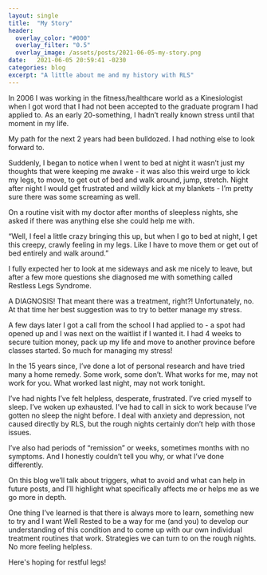 ```yaml
---
layout: single
title:  "My Story"
header:
  overlay_color: "#000"
  overlay_filter: "0.5"
  overlay_image: /assets/posts/2021-06-05-my-story.png
date:   2021-06-05 20:59:41 -0230
categories: blog
excerpt: "A little about me and my history with RLS"
---
```

In 2006 I was working in the fitness/healthcare world as a Kinesiologist when I got word that I had not been accepted to the graduate program I had applied to. As an early 20-something, I hadn’t really known stress until that moment in my life.

My path for the next 2 years had been bulldozed. I had nothing else to look forward to.

Suddenly, I began to notice when I went to bed at night it wasn’t just my thoughts that were keeping me awake - it was also this weird urge to kick my legs, to move, to get out of bed and walk around, jump, stretch. Night after night I would get frustrated and wildly kick at my blankets - I’m pretty sure there was some screaming as well.

On a routine visit with my doctor after months of sleepless nights, she asked if there was anything else she could help me with. 

  “Well, I feel a little crazy bringing this up, but when I go to bed at night, I get this creepy, crawly feeling in my legs. Like I have to move them or get out of bed entirely and walk around.” 

I fully expected her to look at me sideways and ask me nicely to leave, but after a few more questions she diagnosed me with something called Restless Legs Syndrome.

A DIAGNOSIS! That meant there was a treatment, right?! Unfortunately, no. At that time her best suggestion was to try to better manage my stress.

A few days later I got a call from the school I had applied to - a spot had opened up and I was next on the waitlist if I wanted it. I had 4 weeks to secure tuition money, pack up my life and move to another province before classes started. So much for managing my stress!

In the 15 years since, I’ve done a lot of personal research and have tried many a home remedy. Some work, some don’t. What works for me, may not work for you. What worked last night, may not work tonight.

I’ve had nights I’ve felt helpless, desperate, frustrated. I’ve cried myself to sleep. I’ve woken up exhausted. I’ve had to call in sick to work because I’ve gotten no sleep the night before. I deal with anxiety and depression, not caused directly by RLS, but the rough nights certainly don’t help with those issues.

I’ve also had periods of “remission” or weeks, sometimes months with no symptoms. And I honestly couldn’t tell you why, or what I’ve done differently.

On this blog we’ll talk about triggers, what to avoid and what can help in future posts, and I’ll highlight what specifically affects me or helps me as we go more in depth.

One thing I’ve learned is that there is always more to learn, something new to try and I want Well Rested to be a way for me (and you) to develop our understanding of this condition and to come up with our own individual treatment routines that work. Strategies we can turn to on the rough nights. No more feeling helpless.

Here's hoping for restful legs!